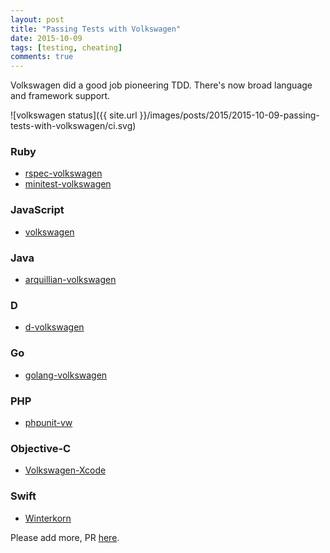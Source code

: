 ```yaml
---
layout: post
title: "Passing Tests with Volkswagen"
date: 2015-10-09
tags: [testing, cheating]
comments: true
---
```

Volkswagen did a good job pioneering TDD. There's now broad language and framework support.

![volkswagen status]({{ site.url }}/images/posts/2015/2015-10-09-passing-tests-with-volkswagen/ci.svg)

### Ruby

* [rspec-volkswagen](https://github.com/jurre/rspec-volkswagen)
* [minitest-volkswagen](https://github.com/paulodiniz/minitest-volkswagen)

### JavaScript

* [volkswagen](https://github.com/auchenberg/volkswagen)

### Java

* [arquillian-volkswagen](https://github.com/aslakknutsen/arquillian-volkswagen)

### D

* [d-volkswagen](https://github.com/repeatedly/d-volkswagen)

### Go

* [golang-volkswagen](https://github.com/zackexplosion/golang-volkswagen)

### PHP

* [phpunit-vw](https://github.com/hmlb/phpunit-vw)

### Objective-C

* [Volkswagen-Xcode](https://github.com/cezheng/Volkswagen-Xcode)

### Swift

* [Winterkorn](https://github.com/neonichu/Winterkorn)

Please add more, PR [here](https://github.com/dblock/code.dblock.org/blob/gh-pages/_posts/2015/2015-10-09-passing-tests-with-volkswagen.markdown).
